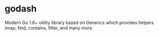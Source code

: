 # godash
Modern Go 1.8+ utility library based on Generics which provides helpers (map, find, contains, filter, and many more.
